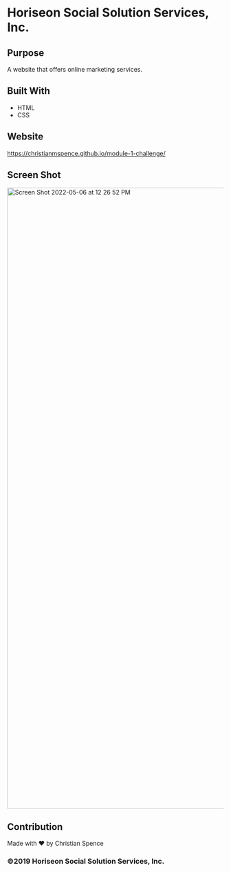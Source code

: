 # Horiseon Social Solution Services, Inc.

## Purpose
A website that offers online marketing services.

## Built With
* HTML
* CSS

## Website
https://christianmspence.github.io/module-1-challenge/

## Screen Shot
<img width="1440" alt="Screen Shot 2022-05-06 at 12 26 52 PM" src="https://user-images.githubusercontent.com/103942566/167173887-983ddeb0-9cdb-40ac-9726-5bd661bcbb68.png">


## Contribution
Made with ❤️ by Christian Spence

### ©2019 Horiseon Social Solution Services, Inc. 
